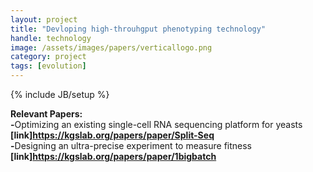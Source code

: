 ```yaml
---
layout: project
title: "Devloping high-throuhgput phenotyping technology"
handle: technology
image: /assets/images/papers/verticallogo.png
category: project
tags: [evolution]
---
```

{% include JB/setup %}



<b>Relevant Papers:</b><br>
<b>-</b>Optimizing an existing single-cell RNA sequencing platform for yeasts <b>[link]https://kgslab.org/papers/paper/Split-Seq</b><br>
<b>-</b>Designing an ultra-precise experiment to measure fitness <b>[link]https://kgslab.org/papers/paper/1bigbatch</b><br>
